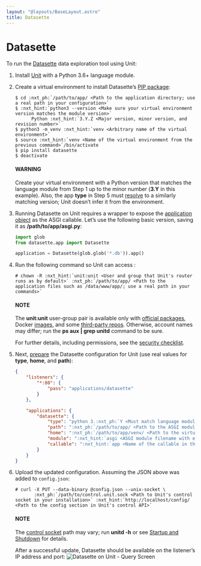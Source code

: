 ```yaml
---
layout: "@layouts/BaseLayout.astro"
title: Datasette
---
```

# Datasette

To run the [Datasette](https://docs.datasette.io/en/stable/) data exploration tool using Unit:

1. Install [Unit](../installation.md#installation-precomp-pkgs) with a Python 3.6+ language module.
2. Create a virtual environment to install Datasette’s [PIP package](https://docs.datasette.io/en/stable/installation.html#using-pip):
   ```console
   $ cd :nxt_ph:`/path/to/app/ <Path to the application directory; use a real path in your configuration>`
   $ :nxt_hint:`python3 --version <Make sure your virtual environment version matches the module version>`
         Python :nxt_hint:`3.Y.Z <Major version, minor version, and revision number>`
   $ python3 -m venv :nxt_hint:`venv <Arbitrary name of the virtual environment>`
   $ source :nxt_hint:`venv <Name of the virtual environment from the previous command>`/bin/activate
   $ pip install datasette
   $ deactivate
   ```

   #### WARNING
   Create your virtual environment with a Python version that matches the
   language module from Step 1 up to the minor number (**3.Y** in this
   example).  Also, the app **type** in Step 5 must [resolve](../configuration.md#configuration-apps-common) to a similarly matching version; Unit doesn’t
   infer it from the environment.
3. Running Datasette on Unit requires a wrapper to expose the [application object](https://github.com/simonw/datasette/blob/4f7c0ebd85ccd8c1853d7aa0147628f7c1b749cc/datasette/app.py#L169)
   as the ASGI callable. Let’s use the following basic version, saving it as
   **/path/to/app/asgi.py**:
   ```python
   import glob
   from datasette.app import Datasette

   application = Datasette(glob.glob('*.db')).app()
   ```
4. Run the following command so Unit can access :
   ```console
   # chown -R :nxt_hint:`unit:unit <User and group that Unit's router runs as by default>` :nxt_ph:`/path/to/app/ <Path to the application files such as /data/www/app/; use a real path in your commands>`
   ```

   #### NOTE
   The **unit:unit** user-group pair is available only with [official
   packages](../installation.md#installation-precomp-pkgs), Docker [images](../installation.md#installation-docker), and some [third-party repos](../installation.md#installation-community-repos).  Otherwise, account names may differ; run
   the **ps aux | grep unitd** command to be sure.

   For further details, including permissions, see the [security checklist](security.md#security-apps).
5. Next, [prepare](../configuration.md#configuration-python) the Datasette configuration for
   Unit (use real values for **type**, **home**, and **path**):
   ```json
   {
       "listeners": {
           "*:80": {
               "pass": "applications/datasette"
           }
       },

       "applications": {
           "datasette": {
               "type": "python 3.:nxt_ph:`Y <Must match language module version and virtual environment version>`",
               "path": ":nxt_ph:`/path/to/app/ <Path to the ASGI module>`",
               "home": ":nxt_ph:`/path/to/app/venv/ <Path to the virtual environment, if any>`",
               "module": ":nxt_hint:`asgi <ASGI module filename with extension omitted>`",
               "callable": ":nxt_hint:`app <Name of the callable in the module to run>`"
           }
       }
   }
   ```
6. Upload the updated configuration.  Assuming the JSON above was added to
   `config.json`:
   ```console
   # curl -X PUT --data-binary @config.json --unix-socket \
          :nxt_ph:`/path/to/control.unit.sock <Path to Unit's control socket in your installation>` :nxt_hint:`http://localhost/config/ <Path to the config section in Unit's control API>`
   ```

   #### NOTE
   The [control socket](../controlapi.md#configuration-socket) path may vary; run
   **unitd -h** or see [Startup and Shutdown](source.md#source-startup) for details.

   After a successful update, Datasette should be available on the listener’s IP
   address and port:
   ![Datasette on Unit - Query Screen](/datasette.png)
